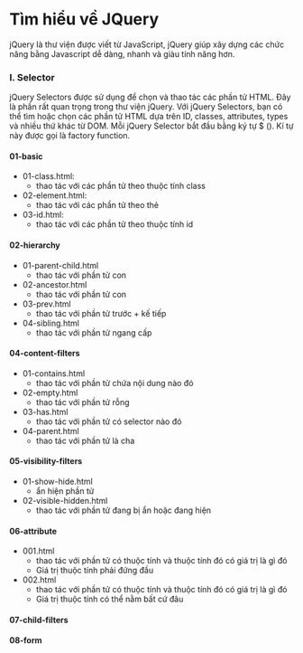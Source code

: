 # Tìm hiểu về JQuery
jQuery là thư viện được viết từ JavaScript, jQuery giúp xây dựng các chức năng bằng Javascript dễ dàng, nhanh và giàu tính năng hơn.
### I. Selector
jQuery Selectors được sử dụng để chọn và thao tác các phần tử HTML. Đây là phần rất quan trọng trong thư viện jQuery. Với jQuery Selectors, bạn có thể tìm hoặc chọn các phần tử HTML dựa trên ID, classes, attributes, types và nhiều thứ khác từ DOM. Mỗi jQuery Selector bắt đầu bằng ký tự $ (). Kí tự này được gọi là factory function.
#### 01-basic
- 01-class.html: 
    - thao tác với các phần tử theo thuộc tính class
- 02-element.html: 
    - thao tác với các phần tử theo thẻ
- 03-id.html: 
    - thao tác với các phần tử theo thuộc tính id
#### 02-hierarchy
- 01-parent-child.html
    - thao tác với phần tử con
- 02-ancestor.html
    - thao tác với phần tử con
- 03-prev.html
    - thao tác với phần tử trước + kế tiếp
- 04-sibling.html
    - thao tác với phần tử ngang cấp
#### 04-content-filters
- 01-contains.html
    - thao tác với phần tử chứa nội dung nào đó
- 02-empty.html
    - thao tác với phần tử rỗng
- 03-has.html
    - thao tác với phần tử có selector nào đó
- 04-parent.html
    - thao tác với phần tử là cha
#### 05-visibility-filters
- 01-show-hide.html
    - ẩn hiện phần tử
- 02-visible-hidden.html
    - thao tác với phần tử đang bị ẩn hoặc đang hiện
#### 06-attribute
- 001.html
    - thao tác với phần tử có thuộc tính và thuộc tính đó có giá trị là gì đó
    - Giá trị thuộc tính phải đứng đầu
- 002.html
    - thao tác với phần tử có thuộc tính và thuộc tính đó có giá trị là gì đó
    - Giá trị thuộc tính có thể nằm bất cứ đâu
#### 07-child-filters
#### 08-form
